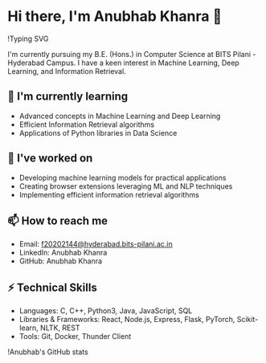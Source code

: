 # Hi there, I'm Anubhab Khanra 👋

!Typing SVG

I'm currently pursuing my B.E. (Hons.) in Computer Science at BITS Pilani - Hyderabad Campus. I have a keen interest in Machine Learning, Deep Learning, and Information Retrieval.

## 🌱 I'm currently learning
- Advanced concepts in Machine Learning and Deep Learning
- Efficient Information Retrieval algorithms
- Applications of Python libraries in Data Science

## 🔭 I've worked on
- Developing machine learning models for practical applications
- Creating browser extensions leveraging ML and NLP techniques
- Implementing efficient information retrieval algorithms

## 📫 How to reach me
- Email: f20202144@hyderabad.bits-pilani.ac.in
- LinkedIn: Anubhab Khanra
- GitHub: Anubhab Khanra

## ⚡ Technical Skills
- Languages: C, C++, Python3, Java, JavaScript, SQL
- Libraries & Frameworks: React, Node.js, Express, Flask, PyTorch, Scikit-learn, NLTK, REST
- Tools: Git, Docker, Thunder Client

!Anubhab's GitHub stats
